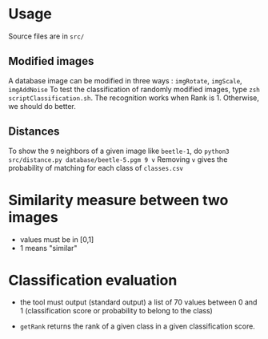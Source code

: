 
# Usage
Source files are in `src/`

## Modified images
A database image can be modified in three ways : `imgRotate`, `imgScale`, `imgAddNoise`
To test the classification of randomly modified images, type `zsh scriptClassification.sh`. The recognition works when Rank is 1. Otherwise, we should do better.

## Distances
To show the `9` neighbors of a given image like `beetle-1`, do `python3 src/distance.py database/beetle-5.pgm 9 v`
Removing `v` gives the probability of matching for each class of `classes.csv`


# Similarity measure between two images

- values must be in [0,1]
- 1 means "similar"


# Classification evaluation

- the tool must output (standard output) a list of 70 values between 0
and 1 (classification score or probability to belong to the class)

- ```getRank``` returns the rank of a given class in a given
  classification score.
